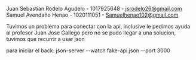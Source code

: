 Juan Sebastian Rodelo Agudelo - 1017925648 - jsrodelo26@gmail.com
Samuel Avendaño Henao - 1020111051 - Samuelhenao102@gmail.com



Tuvimos un problema para conectar con la api, inclusive le pedimos ayuda al profesor Juan Jose Gallego pero no se pudo llegar a una solucion, tuvimos que recurrir a usar json

para iniciar el back:
json-server --watch fake-api.json --port 3000
